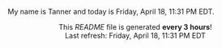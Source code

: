 My name is Tanner and today is Friday, April 18, 11:31 PM EDT.

<p align="center">This <i>README</i> file is generated <b>every 3 hours</b>!</br>Last refresh: Friday, April 18, 11:31 PM EDT<br /></p>
